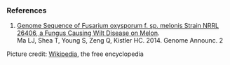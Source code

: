 ### References

1.  [Genome Sequence of Fusarium oxysporum f. sp. melonis Strain NRRL
    26406, a Fungus Causing Wilt Disease on
    Melon](http://europepmc.org/abstract/MED/25081257).\
    Ma LJ, Shea T, Young S, Zeng Q, Kistler HC. 2014. Genome Announc. 2

Picture credit:
[Wikipedia](https://commons.wikimedia.org/wiki/File:K7725-1-sm.jpg), the
free encyclopedia
